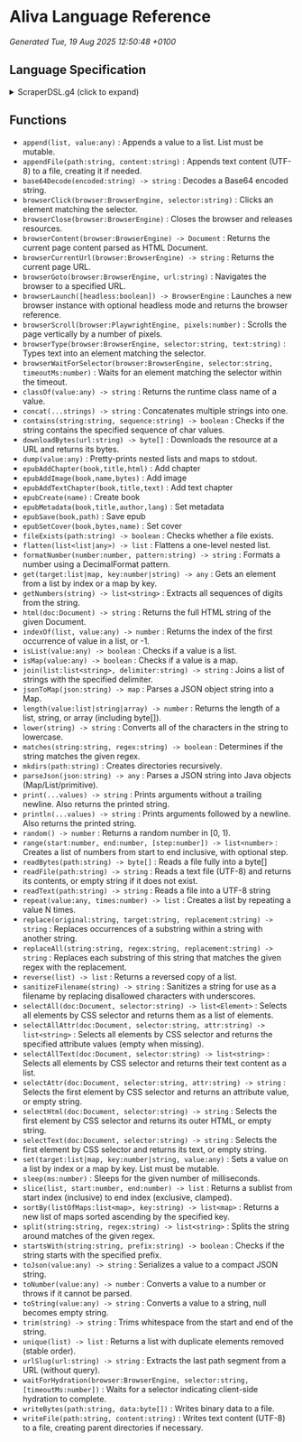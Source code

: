 # Aliva Language Reference

_Generated Tue, 19 Aug 2025 12:50:48 +0100_

## Language Specification

<details>
<summary>ScraperDSL.g4 (click to expand)</summary>

```antlr
grammar ScraperDSL;

script
    : (ARGUMENTS '(' (ID (',' ID)*)? ')')? statement* EOF
    ;

statement
    : varDecl
    | assignment
    | ifStatement
    | whileStatement
    | forStatement
    | 'break' ';'?
    | 'continue' ';'?
    | funcCall ';'?
    ;

varDecl
    : (STRING_TYPE | NUMBER_TYPE | BOOLEAN_TYPE | LIST_TYPE | MAP_TYPE) ID ('=' expression)? ';'?
    ;

assignment
    : ID '=' expression ';'?
    | ID '[' expression ']' '=' expression ';'?
    ;

ifStatement
    : 'if' '(' expression ')' block ('else' block)?
    ;

whileStatement
    : 'while' '(' expression ')' block
    ;

forStatement
    : 'for' '(' ID 'in' expression ')' block
    ;

block
    : '{' statement* '}'
    ;

// Expression with ternary support
expression
    : logicalOrExpr ('?' expression ':' expression)?
    ;

logicalOrExpr
    : logicalAndExpr ('||' logicalAndExpr)*
    ;

logicalAndExpr
    : equalityExpr ('&&' equalityExpr)*
    ;

equalityExpr
    : comparisonExpr (op=('==' | '!=') comparisonExpr)*
    ;

comparisonExpr
    : additiveExpr (op=('<' | '<=' | '>' | '>=') additiveExpr)*
    ;

additiveExpr
    : multiplicativeExpr (op=('+' | '-') multiplicativeExpr)*
    ;

multiplicativeExpr
    : unaryExpr (op=('*' | '/' | '%') unaryExpr)*
    ;

unaryExpr
    : op=('!' | '-') unaryExpr
    | primary
    ;

// Primary now supports post-indexing on any primary result
primary
    : literal
    | listLiteral
    | mapLiteral
    | variableRef
    | funcCall
    | functionLiteral
    | '(' expression ')'
    | primary '[' expression ']'
    ;

functionLiteral
    : 'fun' '(' ')' block
    ;

literal
    : STRING
    | NUMBER
    | BOOLEAN
    | NULL
    ;

listLiteral
    : '[' (expression (',' expression)*)? ']'
    ;

mapLiteral
    : '{' (mapEntry (',' mapEntry)*)? '}'
    ;

mapEntry
    : STRING ':' expression
    ;

variableRef
    : ID
    | ID '[' expression ']'
    ;

funcCall
    : ID '(' (expression (',' expression)*)? ')'
    ;

// Types
STRING_TYPE : 'string';
NUMBER_TYPE : 'number';
BOOLEAN_TYPE : 'boolean';
LIST_TYPE   : 'list';
MAP_TYPE    : 'map';

// Literals
BOOLEAN : 'true' | 'false';
NULL    : 'null';
NUMBER  : '-'? [0-9]+ ('.' [0-9]+)?;
STRING  : '"' (~["\\] | '\\' .)* '"' | '\'' (~['\\] | '\\' .)* '\'';

// Identifiers
ID : [a-zA-Z_][a-zA-Z0-9_]*;
ARGUMENTS : 'arguments';

// Whitespace & Comments
WS : [ \t\r\n]+ -> skip;
COMMENT : '//' ~[\r\n]* -> skip;
```
</details>

## Functions

- `append(list, value:any)` : Appends a value to a list. List must be mutable.
- `appendFile(path:string, content:string)` : Appends text content (UTF-8) to a file, creating it if needed.
- `base64Decode(encoded:string) -> string` : Decodes a Base64 encoded string.
- `browserClick(browser:BrowserEngine, selector:string)` : Clicks an element matching the selector.
- `browserClose(browser:BrowserEngine)` : Closes the browser and releases resources.
- `browserContent(browser:BrowserEngine) -> Document` : Returns the current page content parsed as HTML Document.
- `browserCurrentUrl(browser:BrowserEngine) -> string` : Returns the current page URL.
- `browserGoto(browser:BrowserEngine, url:string)` : Navigates the browser to a specified URL.
- `browserLaunch([headless:boolean]) -> BrowserEngine` : Launches a new browser instance with optional headless mode and returns the browser reference.
- `browserScroll(browser:PlaywrightEngine, pixels:number)` : Scrolls the page vertically by a number of pixels.
- `browserType(browser:BrowserEngine, selector:string, text:string)` : Types text into an element matching the selector.
- `browserWaitForSelector(browser:BrowserEngine, selector:string, timeoutMs:number)` : Waits for an element matching the selector within the timeout.
- `classOf(value:any) -> string` : Returns the runtime class name of a value.
- `concat(...strings) -> string` : Concatenates multiple strings into one.
- `contains(string:string, sequence:string) -> boolean` : Checks if the string contains the specified sequence of char values.
- `downloadBytes(url:string) -> byte[]` : Downloads the resource at a URL and returns its bytes.
- `dump(value:any)` : Pretty-prints nested lists and maps to stdout.
- `epubAddChapter(book,title,html)` : Add chapter
- `epubAddImage(book,name,bytes)` : Add image
- `epubAddTextChapter(book,title,text)` : Add text chapter
- `epubCreate(name)` : Create book
- `epubMetadata(book,title,author,lang)` : Set metadata
- `epubSave(book,path)` : Save epub
- `epubSetCover(book,bytes,name)` : Set cover
- `fileExists(path:string) -> boolean` : Checks whether a file exists.
- `flatten(list<list|any>) -> list` : Flattens a one-level nested list.
- `formatNumber(number:number, pattern:string) -> string` : Formats a number using a DecimalFormat pattern.
- `get(target:list|map, key:number|string) -> any` : Gets an element from a list by index or a map by key.
- `getNumbers(string) -> list<string>` : Extracts all sequences of digits from the string.
- `html(doc:Document) -> string` : Returns the full HTML string of the given Document.
- `indexOf(list, value:any) -> number` : Returns the index of the first occurrence of value in a list, or -1.
- `isList(value:any) -> boolean` : Checks if a value is a list.
- `isMap(value:any) -> boolean` : Checks if a value is a map.
- `join(list:list<string>, delimiter:string) -> string` : Joins a list of strings with the specified delimiter.
- `jsonToMap(json:string) -> map` : Parses a JSON object string into a Map.
- `length(value:list|string|array) -> number` : Returns the length of a list, string, or array (including byte[]).
- `lower(string) -> string` : Converts all of the characters in the string to lowercase.
- `matches(string:string, regex:string) -> boolean` : Determines if the string matches the given regex.
- `mkdirs(path:string)` : Creates directories recursively.
- `parseJson(json:string) -> any` : Parses a JSON string into Java objects (Map/List/primitive).
- `print(...values) -> string` : Prints arguments without a trailing newline. Also returns the printed string.
- `println(...values) -> string` : Prints arguments followed by a newline. Also returns the printed string.
- `random() -> number` : Returns a random number in [0, 1).
- `range(start:number, end:number, [step:number]) -> list<number>` : Creates a list of numbers from start to end inclusive, with optional step.
- `readBytes(path:string) -> byte[]` : Reads a file fully into a byte[]
- `readFile(path:string) -> string` : Reads a text file (UTF-8) and returns its contents, or empty string if it does not exist.
- `readText(path:string) -> string` : Reads a file into a UTF-8 string
- `repeat(value:any, times:number) -> list` : Creates a list by repeating a value N times.
- `replace(original:string, target:string, replacement:string) -> string` : Replaces occurrences of a substring within a string with another string.
- `replaceAll(string:string, regex:string, replacement:string) -> string` : Replaces each substring of this string that matches the given regex with the replacement.
- `reverse(list) -> list` : Returns a reversed copy of a list.
- `sanitizeFilename(string) -> string` : Sanitizes a string for use as a filename by replacing disallowed characters with underscores.
- `selectAll(doc:Document, selector:string) -> list<Element>` : Selects all elements by CSS selector and returns them as a list of elements.
- `selectAllAttr(doc:Document, selector:string, attr:string) -> list<string>` : Selects all elements by CSS selector and returns the specified attribute values (empty when missing).
- `selectAllText(doc:Document, selector:string) -> list<string>` : Selects all elements by CSS selector and returns their text content as a list.
- `selectAttr(doc:Document, selector:string, attr:string) -> string` : Selects the first element by CSS selector and returns an attribute value, or empty string.
- `selectHtml(doc:Document, selector:string) -> string` : Selects the first element by CSS selector and returns its outer HTML, or empty string.
- `selectText(doc:Document, selector:string) -> string` : Selects the first element by CSS selector and returns its text, or empty string.
- `set(target:list|map, key:number|string, value:any)` : Sets a value on a list by index or a map by key. List must be mutable.
- `sleep(ms:number)` : Sleeps for the given number of milliseconds.
- `slice(list, start:number, end:number) -> list` : Returns a sublist from start index (inclusive) to end index (exclusive, clamped).
- `sortBy(listOfMaps:list<map>, key:string) -> list<map>` : Returns a new list of maps sorted ascending by the specified key.
- `split(string:string, regex:string) -> list<string>` : Splits the string around matches of the given regex.
- `startsWith(string:string, prefix:string) -> boolean` : Checks if the string starts with the specified prefix.
- `toJson(value:any) -> string` : Serializes a value to a compact JSON string.
- `toNumber(value:any) -> number` : Converts a value to a number or throws if it cannot be parsed.
- `toString(value:any) -> string` : Converts a value to a string, null becomes empty string.
- `trim(string) -> string` : Trims whitespace from the start and end of the string.
- `unique(list) -> list` : Returns a list with duplicate elements removed (stable order).
- `urlSlug(url:string) -> string` : Extracts the last path segment from a URL (without query).
- `waitForHydration(browser:BrowserEngine, selector:string, [timeoutMs:number])` : Waits for a selector indicating client-side hydration to complete.
- `writeBytes(path:string, data:byte[])` : Writes binary data to a file.
- `writeFile(path:string, content:string)` : Writes text content (UTF-8) to a file, creating parent directories if necessary.
